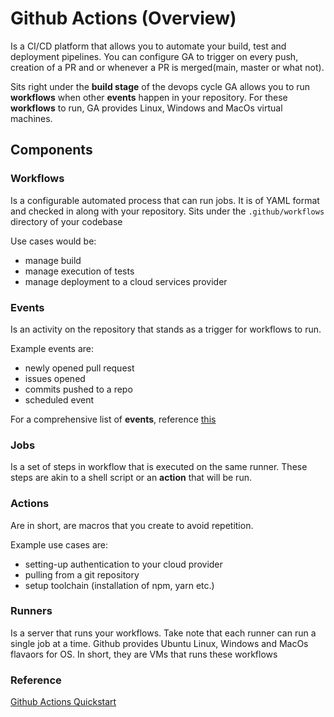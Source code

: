 # Github Actions (Overview)

Is a CI/CD platform that allows you to automate your build, test and deployment pipelines.
You can configure GA to trigger on every push, creation of a PR and or whenever a PR is merged(main, master or what not).

Sits right under the **build stage** of the devops cycle
GA allows you to run **workflows** when other **events** happen in your repository.
For these **workflows** to run, GA provides Linux, Windows and MacOs virtual machines.

## Components

### Workflows
Is a configurable automated process that can run jobs.
It is of YAML format and checked in along with your repository.
Sits under the `.github/workflows` directory of your codebase

Use cases would be:
* manage build
* manage execution of tests
* manage deployment to a cloud services provider

### Events
Is an activity on the repository that stands as a trigger for workflows to run.

Example events are:
* newly opened pull request
* issues opened
* commits pushed to a repo
* scheduled event

For a comprehensive list of **events**, reference [this](https://docs.github.com/en/actions/using-workflows/events-that-trigger-workflows)

### Jobs
Is a set of steps in workflow that is executed on the same runner.
These steps are akin to a shell script or an **action** that will be run.

### Actions
Are in short, are macros that you create to avoid repetition.

Example use cases are:
* setting-up authentication to your cloud provider
* pulling from a git repository
* setup toolchain (installation of npm, yarn etc.)

### Runners
Is a server that runs your workflows.
Take note that each runner can run a single job at a time.
Github provides Ubuntu Linux, Windows and MacOs flavaors for OS.
In short, they are VMs that runs these workflows

### Reference
[Github Actions Quickstart](https://docs.github.com/en/actions/quickstart)

